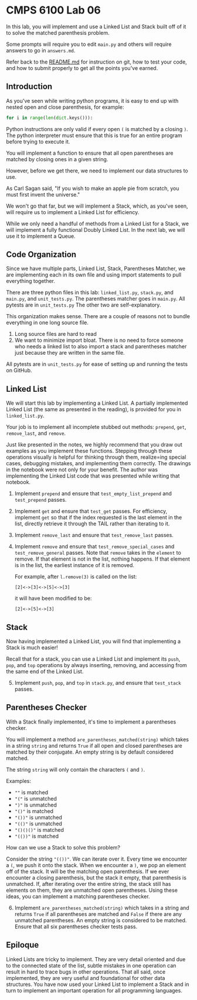 # CMPS 6100  Lab 06

In this lab, you will implement and use a Linked List and Stack built off of it to solve the matched parenthesis problem. 

Some prompts will require you to edit `main.py` and others will require answers to go in `answers.md`.

Refer back to the [README.md](README.md) for instruction on git, how to test your code, and how to submit properly to get all the points you've earned.

## Introduction

As you've seen while writing python programs, it is easy to end up with nested open and close parenthesis, for example: 

``` python
for i in range(len(dict.keys())):
```

Python instructions are only valid if every open `(` is matched by a closing `)`. The python interpreter must ensure that this is true for an entire program before trying to execute it.

You will implement a function to ensure that all open parentheses are matched by closing ones in a given string. 

However, before we get there, we need to implement our data structures to use.

As Carl Sagan said, "If you wish to make an apple pie from scratch, you must first invent the universe."

We won't go that far, but we will implement a Stack, which, as you've seen, will require us to implement a Linked List for efficiency.

While we only need a handful of methods from a Linked List for a Stack, we will implement a fully functional Doubly Linked List. In the next lab, we will use it to implement a Queue.

## Code Organization

Since we have multiple parts, Linked List, Stack, Parentheses Matcher, we are implementing each in its own file and using import statements to pull everything together.

There are three python files in this lab: `linked_list.py`, `stack.py`, and `main.py`, and `unit_tests.py`. The parentheses matcher goes in `main.py`. All pytests are in `unit_tests.py` The other two are self-explanatory.

This organization makes sense. There are a couple of reasons not to bundle everything in one long source file. 

1) Long source files are hard to read
2) We want to minimize import bloat. There is no need to force someone who needs a linked list to also import a stack and parentheses matcher just because they are written in the same file.

All pytests are in `unit_tests.py` for ease of setting up and running the tests on GitHub.

## Linked List

We will start this lab by implementing a Linked List. A partially implemented Linked List (the same as presented in the reading), is provided for you in `linked_list.py`.

Your job is to implement all incomplete stubbed out methods: `prepend`, `get`, `remove_last`, and `remove`.

Just like presented in the notes, we highly recommend that you draw out examples as you implement these functions. Stepping through these operations visually is helpful for thinking through them, realize=ing special cases, debugging mistakes, and implementing them correctly. The drawings in the notebook were not only for your benefit. The author was implementing the Linked List code that was presented while writing that notebook.

1. Implement `prepend` and ensure that `test_empty_list_prepend` and `test_prepend` passes.

2. Implement `get` and ensure that `test_get` passes. For efficiency, implement `get` so that if the index requested is the last element in the list, directly retrieve it through the TAIL rather than iterating to it.

3. Implement `remove_last` and ensure that `test_remove_last` passes.

4. Implement `remove` and ensure that `test_remove_special_cases` and `test_remove_general` passes. Note that `remove` takes in the `element` to remove. If that element is not in the list, nothing happens. If that element is in the list, the earliest instance of it is removed.
    
    For example, after `l.remove(3)` is called on the list:

    `[2]<->[3]<->[5]<->[3]`

    it will have been modified to be:

    `[2]<->[5]<->[3]`

## Stack

Now having implemented a Linked List, you will find that implementing a Stack is much easier!

Recall that for a stack, you can use a Linked List and implement its `push`, `pop`, and `top` operations by always inserting, removing, and accessing from the same end of the Linked List.

5. Implement `push`, `pop`, and `top` in `stack.py`, and ensure that `test_stack` passes.

## Parentheses Checker

With a Stack finally implemented, it's time to implement a parentheses checker.

You will implement a method `are_parentheses_matched(string)` which takes in a string `string` and returns `True` if all open and closed parentheses are matched by their conjugate. An empty string is by default considered matched.

The string `string` will only contain the characters `(` and `)`.

Examples:

- `""` is matched
- `"("` is unmatched
- `")"` is unmatched
- `"()"` is matched
- `"())"` is unmatched
- `"(()"` is unmatched
- `"()()()"` is matched
- `"(())"` is matched

How can we use a Stack to solve this problem?

Consider the string `"(())"`. We can iterate over it. Every time we encounter a `(`, we push it onto the stack. When we encounter a `)`, we pop an element off of the stack. It will be the matching open parenthesis. If we ever encounter a closing parenthesis, but the stack it empty, that parenthesis is unmatched. If, after iterating over the entire string, the stack still has elements on them, they are unmatched open parentheses. Using these ideas, you can implement a matching parentheses checker.

6. Implement `are_parentheses_matched(string)` which takes in a string and returns `True` if all parentheses are matched and `False` if there are any unmatched parentheses. An empty string is considered to be matched. Ensure that all six parentheses checker tests pass.

## Epiloque

Linked Lists are tricky to implement. They are very detail oriented and due to the connected state of the list, subtle mistakes in one operation can result in hard to trace bugs in other operations. That all said, once implemented, they are very useful and foundational for other data structures. You have now used your Linked List to implement a Stack and in turn to implement an important operation for all programming languages.